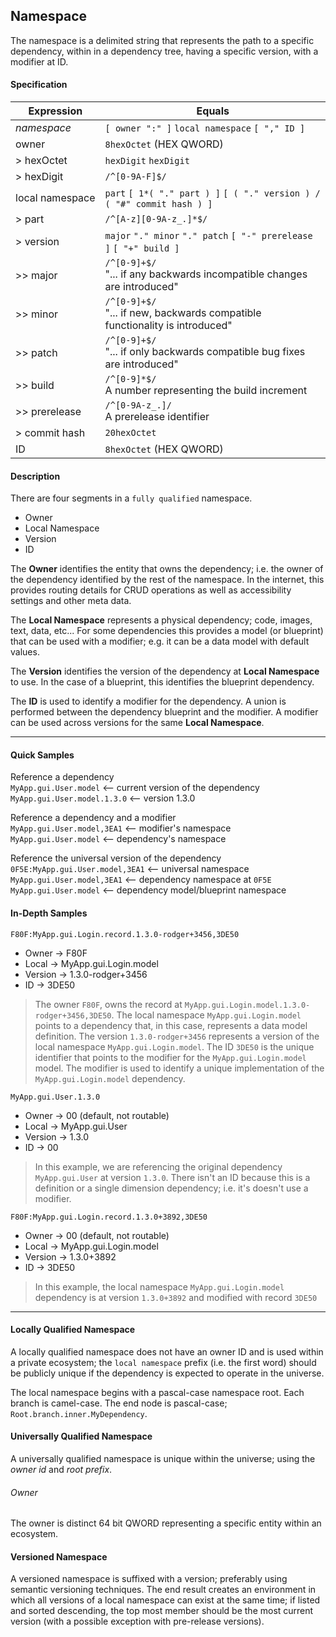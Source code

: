 ## Namespace

The namespace is a delimited string that represents the path to a specific dependency, within in a dependency tree, having a specific version, with a modifier at ID.

#### Specification

| Expression              | Equals                                            |
| --                      | --                                                |
| *namespace*             | `[ owner ":" ]` `local namespace` `[ "," ID ]`          |
| owner                   | `8hexOctet` (HEX QWORD)                             |
| >  hexOctet              | `hexDigit` `hexDigit`                                |
| > hexDigit              | `/^[0-9A-F]$/`                                    |
| local&nbsp;namespace    | `part` `[ 1*( "." part ) ]` `[ ( "." version ) / ( "#" commit hash ) ]` |
| > part                  | `/^[A-z][0-9A-z_.]*$/`                              |
| > version               | `major` `"." minor` `"." patch` `[ "-" prerelease ]` `[ "+" build ]` |
| >> major                | `/^[0-9]+$/`<br>"...  if any backwards incompatible changes are introduced" |
| >> minor                | `/^[0-9]+$/`<br>"... if new, backwards compatible functionality is introduced" |
| >> patch                | `/^[0-9]+$/`<br>"... if only backwards compatible bug fixes are introduced" |
| >> build                | `/^[0-9]*$/`<br>A number representing the build increment |
| >> prerelease           | `/^[0-9A-z_.]/`<br>A prerelease identifier |
| > commit hash           | `20hexOctet` |
| ID                      | `8hexOctet` (HEX QWORD) |

#### Description

There are four segments in a `fully qualified` namespace.  

* Owner
* Local Namespace
* Version
* ID

The **Owner** identifies the entity that owns the dependency; i.e. the owner of the dependency identified by the rest of the namespace. In the internet, this provides routing details for CRUD operations as well as accessibility settings and other meta data.

The **Local Namespace** represents a physical dependency; code, images, text, data, etc... For some dependencies this provides a model (or blueprint) that can be used with a modifier; e.g. it can be a data model with default values.

The **Version** identifies the version of the dependency at **Local Namespace** to use. In the case of a blueprint, this identifies the blueprint dependency.

The **ID** is used to identify a modifier for the dependency. A union is performed between the dependency blueprint and the modifier. A modifier can be used across versions for the same **Local Namespace**.

***

#### Quick Samples

Reference a dependency  
`MyApp.gui.User.model` <-- current version of the dependency  
`MyApp.gui.User.model.1.3.0` <-- version 1.3.0  

Reference a dependency and a modifier  
`MyApp.gui.User.model,3EA1` <-- modifier's namespace  
`MyApp.gui.User.model` <-- dependency's namespace  

Reference the universal version of the dependency  
`0F5E:MyApp.gui.User.model,3EA1` <-- universal namespace  
`MyApp.gui.User.model,3EA1` <-- dependency namespace at `0F5E`  
`MyApp.gui.User.model` <-- dependency model/blueprint namespace  

#### In-Depth Samples

`F80F:MyApp.gui.Login.record.1.3.0-rodger+3456,3DE50`
* Owner     -> F80F
* Local     -> MyApp.gui.Login.model
* Version   -> 1.3.0-rodger+3456
* ID        -> 3DE50  

> The owner `F80F`, owns the record at `MyApp.gui.Login.model.1.3.0-rodger+3456,3DE50`. The local namespace `MyApp.gui.Login.model` points to a dependency that, in this case, represents a data model definition. The version `1.3.0-rodger+3456` represents a version of the local namespace `MyApp.gui.Login.model`. The ID `3DE50` is the unique identifier that points to the modifier for the `MyApp.gui.Login.model` model. The modifier is used to identify a unique implementation of the `MyApp.gui.Login.model` dependency.


`MyApp.gui.User.1.3.0`

* Owner     -> 00 (default, not routable)
* Local     -> MyApp.gui.User
* Version   -> 1.3.0
* ID        -> 00

> In this example, we are referencing the original dependency `MyApp.gui.User` at version `1.3.0`. There isn't an ID because this is a definition or a single dimension dependency; i.e. it's doesn't use a modifier.


`F80F:MyApp.gui.Login.record.1.3.0+3892,3DE50`
* Owner     -> 00 (default, not routable)
* Local     -> MyApp.gui.Login.model
* Version   -> 1.3.0+3892
* ID        -> 3DE50

> In this example, the local namespace `MyApp.gui.Login.model` dependency is at version `1.3.0+3892` and modified with record `3DE50`

***

#### Locally Qualified Namespace

A locally qualified namespace does not have an owner ID and is used within a private ecosystem; the `local namespace` prefix (i.e. the first word) should be publicly unique if the dependency is expected to operate in the universe.

The local namespace begins with a pascal-case namespace root. Each branch is camel-case. The end node is pascal-case; `Root.branch.inner.MyDependency`.

#### Universally Qualified Namespace

A universally qualified namespace is unique within the universe; using the *owner id* and *root prefix*.

###### Owner

The owner is distinct 64 bit QWORD representing a specific entity within an ecosystem.

#### Versioned Namespace

A versioned namespace is suffixed with a version; preferably using semantic versioning techniques. The end result creates an environment in which all versions of a local namespace can exist at the same time; if listed and sorted descending, the top most member should be the most current version (with a possible exception with pre-release versions).